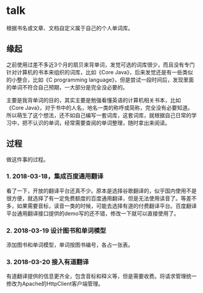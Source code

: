 # talk

根据书名或文章、文档自定义属于自己的个人单词库。

## 缘起

之前使用过差不多近3个月的扇贝来背单词，发觉可选的词库很少，而且没有专门针对计算机的书本来组织的词库，比如《Core Java》，后来发觉还是有一些类似的小整合，比如《C programming language》，但是尝试一段时间后，发现里面的单词不符合自己预期，一大部分是完全没必要的。

主要是我背单词的目的，其实主要是勉强看懂英语的计算机相关书本，比如《Core Java》，对于书中的人名，地名一类的称呼或简称，完全没有必要知道。所以萌生了这个想法，还不如自己编写一套词库，这套词库，就根据自己日常的学习中，把不认识的单词，经常需要查阅的单词整理，随时拿出来阅读。

## 过程

做这件事的过程。

### 1. 2018-03-18，集成百度通用翻译

看了一下，开放的翻译平台还真不少。原本是选择谷歌翻译的，似乎国内使用不是很方便，就选择了有一定免费额度的百度通用翻译，但是无法使用读音了。等差不多，如果需要音标，读音一类的时候，可能去选择有道的付费翻译平台。百度翻译平台通用翻译接口提供的demo写的还不错，修改一下就可以直接使用了。

### 2. 2018-03-19 设计图书和单词模型

添加图书和单词模型，单词按图书编号，各占一张表。

### 3. 2018-03-20 接入有道翻译

有道翻译提供的信息更齐全，包含音标和释义等，但是需要收费。将请求管理统一修改为Apache的HttpClient客户端管理。
